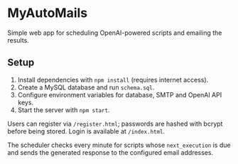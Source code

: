 # MyAutoMails

Simple web app for scheduling OpenAI-powered scripts and emailing the results.

## Setup
1. Install dependencies with `npm install` (requires internet access).
2. Create a MySQL database and run `schema.sql`.
3. Configure environment variables for database, SMTP and OpenAI API keys.
4. Start the server with `npm start`.

Users can register via `/register.html`; passwords are hashed with bcrypt before
being stored. Login is available at `/index.html`.

The scheduler checks every minute for scripts whose `next_execution` is due and
sends the generated response to the configured email addresses.
